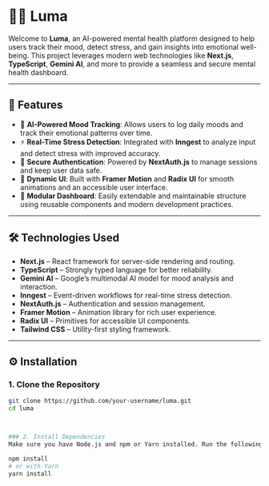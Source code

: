 # 🧠✨ Luma 
Welcome to **Luma**, an AI-powered mental health platform designed to help users track their mood, detect stress, and gain insights into emotional well-being. This project leverages modern web technologies like **Next.js**, **TypeScript**, **Gemini AI**, and more to provide a seamless and secure mental health dashboard.

---

## 🚀 Features

- 🧠 **AI-Powered Mood Tracking**: Allows users to log daily moods and track their emotional patterns over time.
- ⚡ **Real-Time Stress Detection**: Integrated with **Inngest** to analyze input and detect stress with improved accuracy.
- 🔐 **Secure Authentication**: Powered by **NextAuth.js** to manage sessions and keep user data safe.
- 🎨 **Dynamic UI**: Built with **Framer Motion** and **Radix UI** for smooth animations and an accessible user interface.
- 🧩 **Modular Dashboard**: Easily extendable and maintainable structure using reusable components and modern development practices.

---

## 🛠️ Technologies Used

- **Next.js** – React framework for server-side rendering and routing.
- **TypeScript** – Strongly typed language for better reliability.
- **Gemini AI** – Google’s multimodal AI model for mood analysis and interaction.
- **Inngest** – Event-driven workflows for real-time stress detection.
- **NextAuth.js** – Authentication and session management.
- **Framer Motion** – Animation library for rich user experience.
- **Radix UI** – Primitives for accessible UI components.
- **Tailwind CSS** – Utility-first styling framework.

---

## ⚙️ Installation

### 1. Clone the Repository

```bash
git clone https://github.com/your-username/luma.git
cd luma



### 2. Install Dependencies
Make sure you have Node.js and npm or Yarn installed. Run the following command to install dependencies:

npm install
# or with Yarn
yarn install
